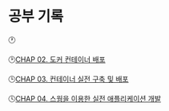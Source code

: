 # 공부 기록

🕐

🕑[CHAP 02. 도커 컨테이너 배포](https://www.notion.so/CHAP-02-621ab977f07f453995c9125b9b7b61e4)

🕒[CHAP 03. 컨테이너 실전 구축 및 배포](https://www.notion.so/CHAP-03-86e492e8df3d4e38b32128b2ef9fdde9)

🕓[CHAP 04. 스웜을 이용한 실전 애플리케이션 개발](https://www.notion.so/CHAP-04-bee868836cb343ce9de1d094b65445d8)
